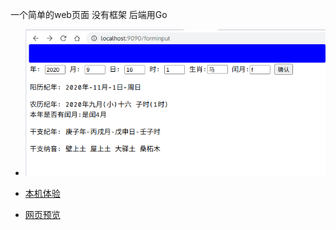 一个简单的web页面
没有框架
后端用Go

- ![example](./misc/2020-11-06_2.png)

- [本机体验](http://localhost:9090/forminput#)

- [网页预览](http://www.aquarianage.xyz:9090/forminput)
